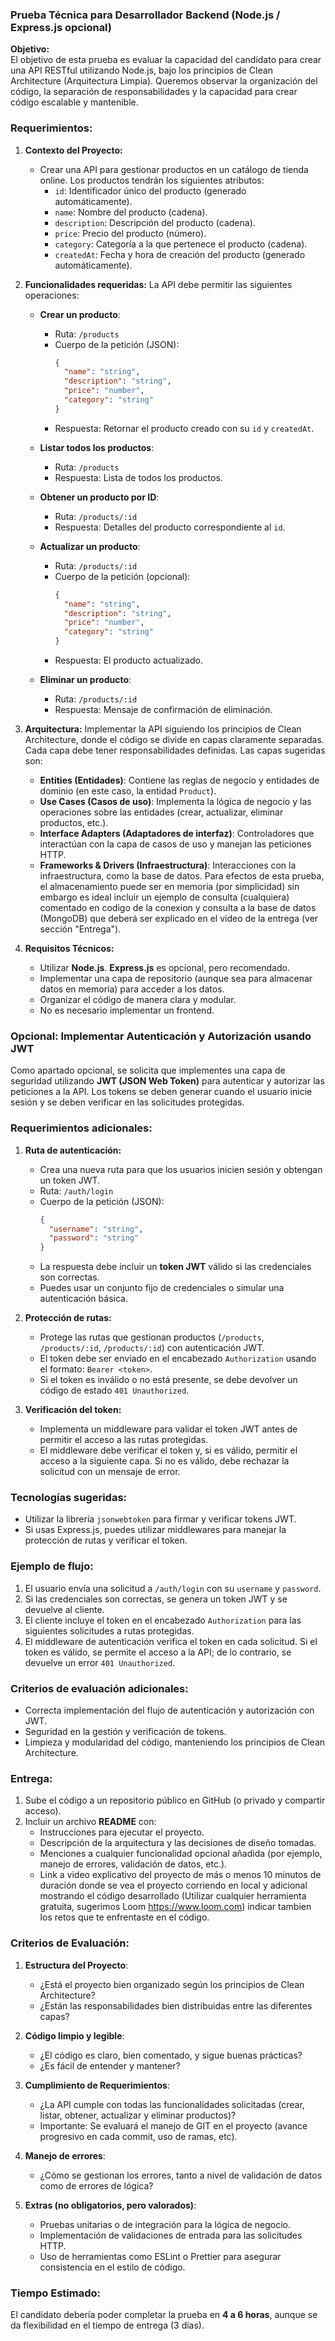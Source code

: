 ### **Prueba Técnica para Desarrollador Backend (Node.js / Express.js opcional)**

**Objetivo:**  
El objetivo de esta prueba es evaluar la capacidad del candidato para crear una API RESTful utilizando Node.js, bajo los principios de Clean Architecture (Arquitectura Limpia). Queremos observar la organización del código, la separación de responsabilidades y la capacidad para crear código escalable y mantenible.

### **Requerimientos:**

1. **Contexto del Proyecto:**
   - Crear una API para gestionar productos en un catálogo de tienda online. Los productos tendrán los siguientes atributos:
     - `id`: Identificador único del producto (generado automáticamente).
     - `name`: Nombre del producto (cadena).
     - `description`: Descripción del producto (cadena).
     - `price`: Precio del producto (número).
     - `category`: Categoría a la que pertenece el producto (cadena).
     - `createdAt`: Fecha y hora de creación del producto (generado automáticamente).

2. **Funcionalidades requeridas:**
   La API debe permitir las siguientes operaciones:
   
   - **Crear un producto**:
     - Ruta: `/products`
     - Cuerpo de la petición (JSON):
       ```json
       {
         "name": "string",
         "description": "string",
         "price": "number",
         "category": "string"
       }
       ```
     - Respuesta: Retornar el producto creado con su `id` y `createdAt`.

   - **Listar todos los productos**:
     - Ruta: `/products`
     - Respuesta: Lista de todos los productos.

   - **Obtener un producto por ID**:
     - Ruta: `/products/:id`
     - Respuesta: Detalles del producto correspondiente al `id`.

   - **Actualizar un producto**:
     - Ruta: `/products/:id`
     - Cuerpo de la petición (opcional):
       ```json
       {
         "name": "string",
         "description": "string",
         "price": "number",
         "category": "string"
       }
       ```
     - Respuesta: El producto actualizado.

   - **Eliminar un producto**:
     - Ruta: `/products/:id`
     - Respuesta: Mensaje de confirmación de eliminación.

3. **Arquitectura:**
   Implementar la API siguiendo los principios de Clean Architecture, donde el código se divide en capas claramente separadas. Cada capa debe tener responsabilidades definidas. Las capas sugeridas son:

   - **Entities (Entidades)**: Contiene las reglas de negocio y entidades de dominio (en este caso, la entidad `Product`).
   - **Use Cases (Casos de uso)**: Implementa la lógica de negocio y las operaciones sobre las entidades (crear, actualizar, eliminar productos, etc.).
   - **Interface Adapters (Adaptadores de interfaz)**: Controladores que interactúan con la capa de casos de uso y manejan las peticiones HTTP.
   - **Frameworks & Drivers (Infraestructura)**: Interacciones con la infraestructura, como la base de datos. Para efectos de esta prueba, el almacenamiento puede ser en memoria (por simplicidad) sin embargo es ideal incluir un ejemplo de consulta (cualquiera) comentado en codigo de la conexion y consulta a la base de datos (MongoDB) que deberá ser explicado en el video de la entrega (ver sección "Entrega").

4. **Requisitos Técnicos:**
   - Utilizar **Node.js**. **Express.js** es opcional, pero recomendado.
   - Implementar una capa de repositorio (aunque sea para almacenar datos en memoria) para acceder a los datos.
   - Organizar el código de manera clara y modular.
   - No es necesario implementar un frontend.

### **Opcional: Implementar Autenticación y Autorización usando JWT**

Como apartado opcional, se solicita que implementes una capa de seguridad utilizando **JWT (JSON Web Token)** para autenticar y autorizar las peticiones a la API. Los tokens se deben generar cuando el usuario inicie sesión y se deben verificar en las solicitudes protegidas.

### **Requerimientos adicionales:**

1. **Ruta de autenticación:**
   - Crea una nueva ruta para que los usuarios inicien sesión y obtengan un token JWT.
   - Ruta: `/auth/login`
   - Cuerpo de la petición (JSON):
     ```json
     {
       "username": "string",
       "password": "string"
     }
     ```
   - La respuesta debe incluir un **token JWT** válido si las credenciales son correctas.
   - Puedes usar un conjunto fijo de credenciales o simular una autenticación básica.

2. **Protección de rutas:**
   - Protege las rutas que gestionan productos (`/products`, `/products/:id`, `/products/:id`) con autenticación JWT.
   - El token debe ser enviado en el encabezado `Authorization` usando el formato: `Bearer <token>`.
   - Si el token es inválido o no está presente, se debe devolver un código de estado `401 Unauthorized`.

3. **Verificación del token:**
   - Implementa un middleware para validar el token JWT antes de permitir el acceso a las rutas protegidas.
   - El middleware debe verificar el token y, si es válido, permitir el acceso a la siguiente capa. Si no es válido, debe rechazar la solicitud con un mensaje de error.

### **Tecnologías sugeridas:**
   - Utilizar la librería `jsonwebtoken` para firmar y verificar tokens JWT.
   - Si usas Express.js, puedes utilizar middlewares para manejar la protección de rutas y verificar el token.

### **Ejemplo de flujo:**

1. El usuario envía una solicitud a `/auth/login` con su `username` y `password`.
2. Si las credenciales son correctas, se genera un token JWT y se devuelve al cliente.
3. El cliente incluye el token en el encabezado `Authorization` para las siguientes solicitudes a rutas protegidas.
4. El middleware de autenticación verifica el token en cada solicitud. Si el token es válido, se permite el acceso a la API; de lo contrario, se devuelve un error `401 Unauthorized`.

### **Criterios de evaluación adicionales:**
   - Correcta implementación del flujo de autenticación y autorización con JWT.
   - Seguridad en la gestión y verificación de tokens.
   - Limpieza y modularidad del código, manteniendo los principios de Clean Architecture.

### **Entrega:**

1. Sube el código a un repositorio público en GitHub (o privado y compartir acceso).
2. Incluir un archivo **README** con:
   - Instrucciones para ejecutar el proyecto.
   - Descripción de la arquitectura y las decisiones de diseño tomadas.
   - Menciones a cualquier funcionalidad opcional añadida (por ejemplo, manejo de errores, validación de datos, etc.).
   - Link a video explicativo del proyecto de más o menos 10 minutos de duración donde se vea el proyecto corriendo en local y adicional mostrando el código desarrollado (Utilizar cualquier herramienta gratuita, sugerimos Loom https://www.loom.com) indicar tambien los retos que te enfrentaste en el código.

### **Criterios de Evaluación:**

1. **Estructura del Proyecto**: 
   - ¿Está el proyecto bien organizado según los principios de Clean Architecture?
   - ¿Están las responsabilidades bien distribuidas entre las diferentes capas?

2. **Código limpio y legible**:
   - ¿El código es claro, bien comentado, y sigue buenas prácticas?
   - ¿Es fácil de entender y mantener?

3. **Cumplimiento de Requerimientos**: 
   - ¿La API cumple con todas las funcionalidades solicitadas (crear, listar, obtener, actualizar y eliminar productos)?
   - Importante: Se evaluará el manejo de GIT en el proyecto (avance progresivo en cada commit, uso de ramas, etc).

4. **Manejo de errores**: 
   - ¿Cómo se gestionan los errores, tanto a nivel de validación de datos como de errores de lógica?

5. **Extras (no obligatorios, pero valorados)**:
   - Pruebas unitarias o de integración para la lógica de negocio.
   - Implementación de validaciones de entrada para las solicitudes HTTP.
   - Uso de herramientas como ESLint o Prettier para asegurar consistencia en el estilo de código.

### **Tiempo Estimado**: 
El candidato debería poder completar la prueba en **4 a 6 horas**, aunque se da flexibilidad en el tiempo de entrega (3 días).
